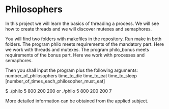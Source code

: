 # Philosophers
In this project we will learn the basics of threading a process. We will see how to create threads and we will discover mutexes and semaphores.

You will find two folders with makefiles in the repository. Run make in both folders. The program philo meets requirements of the mandatory part. Here we work with threads and mutexes. The program philo_bonus meets requirements of the bonus part. Here we work with processes and semaphores. 

Then you shall input the program plus the following arguments: number_of_philosophers time_to_die time_to_eat time_to_sleep [number_of_times_each_philosopher_must_eat]

$ ./philo 5 800 200 200 or ./philo 5 800 200 200 7

More detailed information can be obtained from the applied subject.
